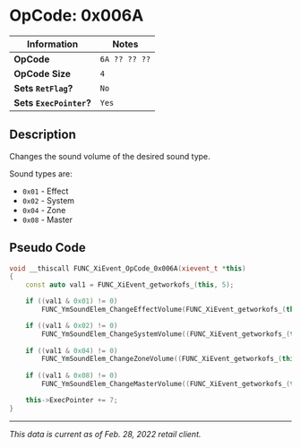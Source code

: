 # OpCode: 0x006A

| Information               | Notes |
|---                        |---    |
| **OpCode**                | `6A ?? ?? ??` |
| **OpCode Size**           | `4`   |
| **Sets `RetFlag`?**       | `No`  |
| **Sets `ExecPointer`?**   | `Yes` |

## Description

Changes the sound volume of the desired sound type.

Sound types are:

  * `0x01` - Effect
  * `0x02` - System
  * `0x04` - Zone
  * `0x08` - Master

## Pseudo Code

```cpp
void __thiscall FUNC_XiEvent_OpCode_0x006A(xievent_t *this)
{
    const auto val1 = FUNC_XiEvent_getworkofs_(this, 5);

    if ((val1 & 0x01) != 0)
        FUNC_YmSoundElem_ChangeEffectVolume(FUNC_XiEvent_getworkofs_(this, 1) * 0.001, FUNC_XiEvent_getworkofs_(this, 3));

    if ((val1 & 0x02) != 0)
        FUNC_YmSoundElem_ChangeSystemVolume((FUNC_XiEvent_getworkofs_(this, 1) * 0.001, FUNC_XiEvent_getworkofs_(this, 3));
    
    if ((val1 & 0x04) != 0)
        FUNC_YmSoundElem_ChangeZoneVolume((FUNC_XiEvent_getworkofs_(this, 1) * 0.001, FUNC_XiEvent_getworkofs_(this, 3));
    
    if ((val1 & 0x08) != 0)
        FUNC_YmSoundElem_ChangeMasterVolume((FUNC_XiEvent_getworkofs_(this, 1) * 0.001, FUNC_XiEvent_getworkofs_(this, 3));

    this->ExecPointer += 7;
}
```

---

_This data is current as of Feb. 28, 2022 retail client._